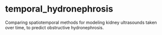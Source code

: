 # temporal_hydronephrosis
 Comparing spatiotemporal methods for modeling kidney ultrasounds taken over time, to predict obstructive hydronephrosis.
